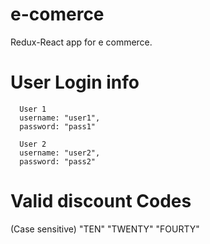 # e-comerce
Redux-React app for e commerce.


# User Login info

      User 1
      username: "user1",
      password: "pass1"
    
      User 2
      username: "user2",
      password: "pass2"
    
 
  
# Valid discount Codes
  (Case sensitive)
  "TEN"
  "TWENTY"
  "FOURTY"
